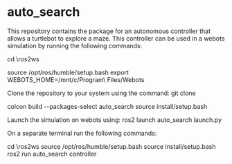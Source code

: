 # auto_search

This repository contains the package for an autonomous controller that allows a turtlebot to explore a maze. This controller can be used in a webots simulation by running the following commands:

cd \ros2ws

source /opt/ros/humble/setup.bash
export WEBOTS_HOME=/mnt/c/Program\ Files/Webots

Clone the repository to your system using the command:
git clone

colcon build --packages-select auto_search
source install/setup.bash

Launch the simulation on webots using:
ros2 launch auto_search launch.py


On a separate terminal run the following commands:

cd \ros2ws
source /opt/ros/humble/setup.bash
source install/setup.bash
ros2 run auto_search controller
